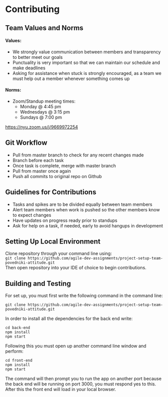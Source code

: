 # Contributing
## Team Values and Norms
#### Values:
* We strongly value communication between members and transparency to better meet our goals
* Punctuality is very important so that we can maintain our schedule and make deadlines
* Asking for assistance when stuck is strongly encouraged, as a team we must help out a member whenever something comes up
#### Norms:
* Zoom/Standup meeting times:
  * Monday @ 4:45 pm
  * Wednesdays @ 3:15 pm
  * Sundays @ 7:00 pm
  
https://nyu.zoom.us/j/9669972254

## Git Workflow
* Pull from master branch to check for any recent changes made
* Branch before each task 
* Once task is complete, merge with master branch
* Pull from master once again
* Push all commits to original repo on Github

## Guidelines for Contributions
* Tasks and spikes are to be divided equally between team members
* Alert team members when work is pushed so the other members know to expect changes
* Have updates on progress ready prior to standups
* Ask for help on a task, if needed, early to avoid hangups in development

## Setting Up Local Environment
Clone repository through your command line using:<br>
`git clone https://github.com/agile-dev-assignments/project-setup-team-povedniki-attitude.git`<br>
Then open repository into your IDE of choice to begin contributions.

## Building and Testing
For set up, you must first write the following command in the command line:
```
git clone https://github.com/agile-dev-assignments/project-setup-team-povedniki-attitude.git
```

In order to install all the dependencies for the back end write:
```
cd back-end
npm install
npm start
```
Following this you must open up another command line window and perform:
```
cd front-end
npm install
npm start
```
The command will then prompt you to run the app on another port because the back end will be running on port 3000, you must respond yes to this. After this the front end will load in your local browser. 
